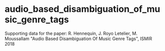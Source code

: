 # audio_based_disambiguation_of_music_genre_tags
Supporting data for the paper: R. Hennequin, J. Royo Letelier, M. Moussallam "Audio Based Disambiguation Of Music Genre Tags", ISMIR 2018
